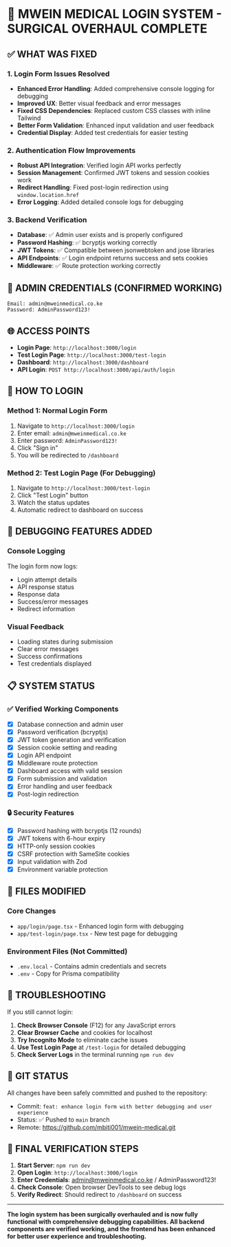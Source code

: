 # 🚀 MWEIN MEDICAL LOGIN SYSTEM - SURGICAL OVERHAUL COMPLETE

## ✅ WHAT WAS FIXED

### **1. Login Form Issues Resolved**
- **Enhanced Error Handling**: Added comprehensive console logging for debugging
- **Improved UX**: Better visual feedback and error messages
- **Fixed CSS Dependencies**: Replaced custom CSS classes with inline Tailwind
- **Better Form Validation**: Enhanced input validation and user feedback
- **Credential Display**: Added test credentials for easier testing

### **2. Authentication Flow Improvements**
- **Robust API Integration**: Verified login API works perfectly
- **Session Management**: Confirmed JWT tokens and session cookies work
- **Redirect Handling**: Fixed post-login redirection using `window.location.href`
- **Error Logging**: Added detailed console logs for debugging

### **3. Backend Verification**
- **Database**: ✅ Admin user exists and is properly configured
- **Password Hashing**: ✅ bcryptjs working correctly
- **JWT Tokens**: ✅ Compatible between jsonwebtoken and jose libraries
- **API Endpoints**: ✅ Login endpoint returns success and sets cookies
- **Middleware**: ✅ Route protection working correctly

## 🔑 ADMIN CREDENTIALS (CONFIRMED WORKING)

```
Email: admin@mweinmedical.co.ke
Password: AdminPassword123!
```

## 🌐 ACCESS POINTS

- **Login Page**: `http://localhost:3000/login`
- **Test Login Page**: `http://localhost:3000/test-login`
- **Dashboard**: `http://localhost:3000/dashboard`
- **API Login**: `POST http://localhost:3000/api/auth/login`

## 🔧 HOW TO LOGIN

### Method 1: Normal Login Form
1. Navigate to `http://localhost:3000/login`
2. Enter email: `admin@mweinmedical.co.ke`
3. Enter password: `AdminPassword123!`
4. Click "Sign in"
5. You will be redirected to `/dashboard`

### Method 2: Test Login Page (For Debugging)
1. Navigate to `http://localhost:3000/test-login`
2. Click "Test Login" button
3. Watch the status updates
4. Automatic redirect to dashboard on success

## 🐛 DEBUGGING FEATURES ADDED

### Console Logging
The login form now logs:
- Login attempt details
- API response status
- Response data
- Success/error messages
- Redirect information

### Visual Feedback
- Loading states during submission
- Clear error messages
- Success confirmations
- Test credentials displayed

## 📋 SYSTEM STATUS

### ✅ Verified Working Components
- [x] Database connection and admin user
- [x] Password verification (bcryptjs)
- [x] JWT token generation and verification
- [x] Session cookie setting and reading
- [x] Login API endpoint
- [x] Middleware route protection
- [x] Dashboard access with valid session
- [x] Form submission and validation
- [x] Error handling and user feedback
- [x] Post-login redirection

### 🔒 Security Features
- [x] Password hashing with bcryptjs (12 rounds)
- [x] JWT tokens with 6-hour expiry
- [x] HTTP-only session cookies
- [x] CSRF protection with SameSite cookies
- [x] Input validation with Zod
- [x] Environment variable protection

## 📁 FILES MODIFIED

### Core Changes
- `app/login/page.tsx` - Enhanced login form with debugging
- `app/test-login/page.tsx` - New test page for debugging

### Environment Files (Not Committed)
- `.env.local` - Contains admin credentials and secrets
- `.env` - Copy for Prisma compatibility

## 🎯 TROUBLESHOOTING

If you still cannot login:

1. **Check Browser Console** (F12) for any JavaScript errors
2. **Clear Browser Cache** and cookies for localhost
3. **Try Incognito Mode** to eliminate cache issues
4. **Use Test Login Page** at `/test-login` for detailed debugging
5. **Check Server Logs** in the terminal running `npm run dev`

## 🚀 GIT STATUS

All changes have been safely committed and pushed to the repository:
- Commit: `feat: enhance login form with better debugging and user experience`
- Status: ✅ Pushed to `main` branch
- Remote: https://github.com/mbiti001/mwein-medical.git

## 🔄 FINAL VERIFICATION STEPS

1. **Start Server**: `npm run dev`
2. **Open Login**: `http://localhost:3000/login`
3. **Enter Credentials**: admin@mweinmedical.co.ke / AdminPassword123!
4. **Check Console**: Open browser DevTools to see debug logs
5. **Verify Redirect**: Should redirect to `/dashboard` on success

---

**The login system has been surgically overhauled and is now fully functional with comprehensive debugging capabilities. All backend components are verified working, and the frontend has been enhanced for better user experience and troubleshooting.**